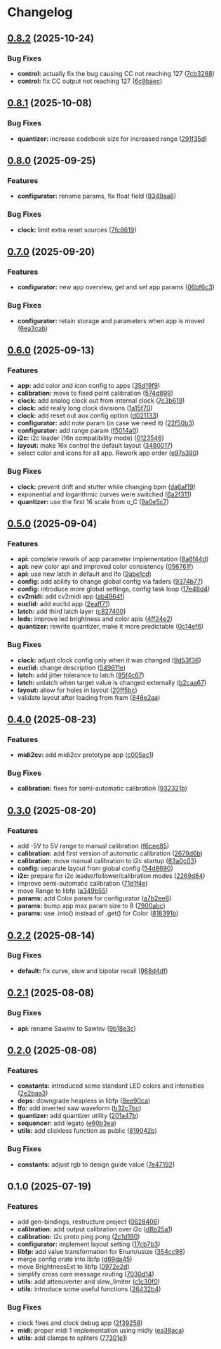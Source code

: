 # Changelog

## [0.8.2](https://github.com/ATOVproject/faderpunk/compare/libfp-v0.8.1...libfp-v0.8.2) (2025-10-24)


### Bug Fixes

* **control:** actually fix the bug causing CC not reaching 127 ([7cb3288](https://github.com/ATOVproject/faderpunk/commit/7cb32889f703d1b91c37b0da3318c1c559d80623))
* **control:** fix CC output not reaching 127 ([6c9baec](https://github.com/ATOVproject/faderpunk/commit/6c9baec9d2f47028ef23e492009cbb9de720eb1a))

## [0.8.1](https://github.com/ATOVproject/faderpunk/compare/libfp-v0.8.0...libfp-v0.8.1) (2025-10-08)


### Bug Fixes

* **quantizer:** increase codebook size for increased range ([291f35d](https://github.com/ATOVproject/faderpunk/commit/291f35da6f18adc0b2dfe52c8ed23b16ac0b32e4))

## [0.8.0](https://github.com/ATOVproject/faderpunk/compare/libfp-v0.7.0...libfp-v0.8.0) (2025-09-25)


### Features

* **configurator:** rename params, fix float field ([9349aa6](https://github.com/ATOVproject/faderpunk/commit/9349aa624432e3aef66b71a7a1a19e2b40dacef8))


### Bug Fixes

* **clock:** limit extra reset sources ([7fc8619](https://github.com/ATOVproject/faderpunk/commit/7fc861910648376d5f7963214c1c6f2a33df7bd5))

## [0.7.0](https://github.com/ATOVproject/faderpunk/compare/libfp-v0.6.0...libfp-v0.7.0) (2025-09-20)


### Features

* **configurator:** new app overview, get and set app params ([06bf6c3](https://github.com/ATOVproject/faderpunk/commit/06bf6c338f6abd07688952d88dcebd06dfadb8c6))


### Bug Fixes

* **configurator:** retain storage and parameters when app is moved ([6ea3cab](https://github.com/ATOVproject/faderpunk/commit/6ea3cab3c1e5ae7a8213c57c10b453972b2b48c0))

## [0.6.0](https://github.com/ATOVproject/faderpunk/compare/libfp-v0.5.0...libfp-v0.6.0) (2025-09-13)


### Features

* **app:** add color and icon config to apps ([35d19f9](https://github.com/ATOVproject/faderpunk/commit/35d19f92412597c0cb090c60d2c2ed06b4688342))
* **calibration:** move to fixed point calibration ([574d899](https://github.com/ATOVproject/faderpunk/commit/574d89908ff705ab428a040bd6e8b095978e82ee))
* **clock:** add analog clock out from internal clock ([7c3b619](https://github.com/ATOVproject/faderpunk/commit/7c3b619545862a5e22bd65f07dd9c37c0e3ca7c4))
* **clock:** add really long clock divisions ([1a15f70](https://github.com/ATOVproject/faderpunk/commit/1a15f70c0bf96e1b3351e92d5a31a69c9084b6df))
* **clock:** add reset out aux config option ([d021133](https://github.com/ATOVproject/faderpunk/commit/d02113302ed7f3cd45837acd013ff6b35e96eb3c))
* **configurator:** add note param (in case we need it) ([22f50b3](https://github.com/ATOVproject/faderpunk/commit/22f50b368c90d894d3ee6f791fe342f732906b52))
* **configurator:** add range param ([f5014a0](https://github.com/ATOVproject/faderpunk/commit/f5014a0ee0a53ffa0102d5e39f9750813ebf2ef6))
* **i2c:** i2c leader (16n compatibility mode) ([0123546](https://github.com/ATOVproject/faderpunk/commit/012354629fbc6462891a9df604250e9fa34cbea4))
* **layout:** make 16x control the default layout ([3480017](https://github.com/ATOVproject/faderpunk/commit/3480017b2a1748393b308712e8b974cb6e0438dc))
* select color and icons for all app. Rework app order ([e97a390](https://github.com/ATOVproject/faderpunk/commit/e97a390490ff0f9187f809f8231f308718efab98))


### Bug Fixes

* **clock:** prevent drift and stutter while changing bpm ([da6af19](https://github.com/ATOVproject/faderpunk/commit/da6af19d93e2e8b9ac3bd4814442ac2bfdda9238))
* exponential and logarithmic curves were switched ([6a2f311](https://github.com/ATOVproject/faderpunk/commit/6a2f3111712a0cb3a993bf2fae294efe3a6667bf))
* **quantizer:** use the first 16 scale from o_C ([9a0e5c7](https://github.com/ATOVproject/faderpunk/commit/9a0e5c7ae073458aee048ab5aa3ddba1b1bb5131))

## [0.5.0](https://github.com/ATOVproject/faderpunk/compare/libfp-v0.4.0...libfp-v0.5.0) (2025-09-04)


### Features

* **api:** complete rework of app parameter implementation ([8a6f44d](https://github.com/ATOVproject/faderpunk/commit/8a6f44dcefe066d20a1db0e81c96a3fa3caa1832))
* **api:** new color api and improved color consistency ([056761f](https://github.com/ATOVproject/faderpunk/commit/056761ff42a336f8836da01ec7a58c773b6e5598))
* **api:** use new latch in default and lfo ([9abe1cd](https://github.com/ATOVproject/faderpunk/commit/9abe1cdf27c78bd8dfc72cb3b2b946b15d2ea95d))
* **config:** add ability to change global config via faders ([9374b77](https://github.com/ATOVproject/faderpunk/commit/9374b779429b8bb6f242dca0ae5078368ad4ecd5))
* **config:** introduce more global settings, config task loop ([17e48d4](https://github.com/ATOVproject/faderpunk/commit/17e48d4a9f1fcf43130984e9adaa0505c5e2dae6))
* **cv2midi:** add cv2midi app ([ab4864f](https://github.com/ATOVproject/faderpunk/commit/ab4864f3714c9907dc485aaf77893b2ae5cd3d09))
* **euclid:** add euclid app ([2eaff71](https://github.com/ATOVproject/faderpunk/commit/2eaff715aacbcf0c1e643768ce9a9cf8348f67e4))
* **latch:** add third latch layer ([c827400](https://github.com/ATOVproject/faderpunk/commit/c82740005ad0829f4fd7eee9ef80a01389dc23cf))
* **leds:** improve led brightness and color apis ([4ff24e2](https://github.com/ATOVproject/faderpunk/commit/4ff24e20b812fcbcaa332297c126f82b072e2848))
* **quantizer:** rewrite quantizer, make it more predictable ([0c14ef6](https://github.com/ATOVproject/faderpunk/commit/0c14ef6f9d8561f74b9b85f157de4acbeaf19c08))


### Bug Fixes

* **clock:** adjust clock config only when it was changed ([9d53f36](https://github.com/ATOVproject/faderpunk/commit/9d53f36edf53b4cd33089df2a9dac831d012eab1))
* **euclid:** change description ([549611e](https://github.com/ATOVproject/faderpunk/commit/549611e2aa7ba9f721e04164a477ca0f5d0e58fa))
* **latch:** add jitter tolerance to latch ([95f4c67](https://github.com/ATOVproject/faderpunk/commit/95f4c67167bf42f58413b5635404e048dcc39818))
* **latch:** unlatch when target value is changed externally ([b2caa67](https://github.com/ATOVproject/faderpunk/commit/b2caa67eda5c78b3e695b51ad33dfdf7ccc95ad7))
* **layout:** allow for holes in layout ([20ff5bc](https://github.com/ATOVproject/faderpunk/commit/20ff5bc92461369f145b13716ba3fe45f93e3e4c))
* validate layout after loading from fram ([848e2aa](https://github.com/ATOVproject/faderpunk/commit/848e2aa79130d134737f66309c023211e041f861))

## [0.4.0](https://github.com/ATOVproject/faderpunk/compare/libfp-v0.3.0...libfp-v0.4.0) (2025-08-23)


### Features

* **midi2cv:** add midi2cv prototype app ([c005ac1](https://github.com/ATOVproject/faderpunk/commit/c005ac1c0d0d7b4827dcde9ff5f7a7057a3b015f))


### Bug Fixes

* **calibration:** fixes for semi-automatic calibration ([932321b](https://github.com/ATOVproject/faderpunk/commit/932321bad07da39aaa704c64fcc023f7399ea835))

## [0.3.0](https://github.com/ATOVproject/faderpunk/compare/libfp-v0.2.2...libfp-v0.3.0) (2025-08-20)


### Features

* add -5V to 5V range to manual calibration ([f6cee85](https://github.com/ATOVproject/faderpunk/commit/f6cee85878316bb552e7ba28f405bb2b6b556fcb))
* **calibration:** add first version of automatic calibration ([2679d6b](https://github.com/ATOVproject/faderpunk/commit/2679d6b955d5b2e50e9ac3028050ecac5450f90a))
* **calibration:** move manual calibration to i2c startup ([83a0c03](https://github.com/ATOVproject/faderpunk/commit/83a0c03e97c0fba81c4545b0734cb066556f4e1e))
* **config:** separate layout from global config ([54d8690](https://github.com/ATOVproject/faderpunk/commit/54d869014c2299812519a4b47cc0b8a9a069a09f))
* **i2c:** prepare for i2c leader/follower/calibration modes ([2269d84](https://github.com/ATOVproject/faderpunk/commit/2269d841e35dd07a73397bd2a234977b944e2fc7))
* improve semi-automatic calibration ([71d1f4e](https://github.com/ATOVproject/faderpunk/commit/71d1f4e46590adc99d62477ad577860ae5554331))
* move Range to libfp ([a349b55](https://github.com/ATOVproject/faderpunk/commit/a349b55924c98180409e89da698f7b392b2b9323))
* **params:** add Color param for configurator ([a7b2ee6](https://github.com/ATOVproject/faderpunk/commit/a7b2ee65cca6d0047b82097bace0d895a24ce4d2))
* **params:** bump app max param size to 8 ([7900abc](https://github.com/ATOVproject/faderpunk/commit/7900abc2e749ac0311d6d2100eb5ed8b6c865325))
* **params:** use .into() instead of .get() for Color ([818391b](https://github.com/ATOVproject/faderpunk/commit/818391b30f2e99d281965a63a27f0e84031ead7b))

## [0.2.2](https://github.com/ATOVproject/faderpunk/compare/libfp-v0.2.1...libfp-v0.2.2) (2025-08-14)


### Bug Fixes

* **default:** fix curve, slew and bipolar recall ([968d4df](https://github.com/ATOVproject/faderpunk/commit/968d4dfca3812f1f3f4084d8a9448b81b70a7603))

## [0.2.1](https://github.com/ATOVproject/faderpunk/compare/libfp-v0.2.0...libfp-v0.2.1) (2025-08-08)


### Bug Fixes

* **api:** rename Sawinv to SawInv ([9b18e3c](https://github.com/ATOVproject/faderpunk/commit/9b18e3c5f6fd4134e83119d209608b06f5a863e0))

## [0.2.0](https://github.com/ATOVproject/faderpunk/compare/libfp-v0.1.0...libfp-v0.2.0) (2025-08-08)


### Features

* **constants:** introduced some standard LED colors and intensities ([2e2baa3](https://github.com/ATOVproject/faderpunk/commit/2e2baa3f92c27a83cb1f276791162070a4610914))
* **deps:** downgrade heapless in libfp ([8ee90ca](https://github.com/ATOVproject/faderpunk/commit/8ee90ca18c7aa34a187fcea6edf41f057809765a))
* **lfo:** add inverted saw waveform ([b32c7bc](https://github.com/ATOVproject/faderpunk/commit/b32c7bc923010eb65ae5a7ba5b0072cf674aebc5))
* **quantizer:** add quantizer utility ([201a47b](https://github.com/ATOVproject/faderpunk/commit/201a47b3dc9beeaefd57f0f84931c4565e129385))
* **sequencer:** add legato ([e60b3ea](https://github.com/ATOVproject/faderpunk/commit/e60b3ea0cc56dc7d0d5663d92db181f37b6a761f))
* **utils:** add clickless function as public ([819042b](https://github.com/ATOVproject/faderpunk/commit/819042b4f788d795168c841473c8dd4ca56fc96b))


### Bug Fixes

* **constants:** adjust rgb to design guide value ([7e47192](https://github.com/ATOVproject/faderpunk/commit/7e47192926c1e4a0db9fcb3bb31059befad5d838))

## 0.1.0 (2025-07-19)


### Features

* add gen-bindings, restructure project ([0628406](https://github.com/ATOVproject/faderpunk/commit/06284069ff090d442f921713c12f794181328aab))
* **calibration:** add output calibration over i2c ([d8b25a1](https://github.com/ATOVproject/faderpunk/commit/d8b25a1d09294f39396d8960110223bdc71d24a6))
* **calibration:** i2c proto ping pong ([2c1d190](https://github.com/ATOVproject/faderpunk/commit/2c1d190ccb7a76c5bc61cc96cae9749a6277a833))
* **configurator:** implement layout setting ([17cb7b3](https://github.com/ATOVproject/faderpunk/commit/17cb7b338c8764302ada0ed4b54e7c74fbd5e2db))
* **libfp:** add value transformation for Enum/usize ([354cc98](https://github.com/ATOVproject/faderpunk/commit/354cc9854b99208b14a8df37b6a34a3a1d556972))
* merge config crate into libfp ([d69da45](https://github.com/ATOVproject/faderpunk/commit/d69da45ed8b4a60fd020ce567328b348cf475319))
* move BrightnessExt to libfp ([0972e2d](https://github.com/ATOVproject/faderpunk/commit/0972e2d192cc615ebb831a273bf71dedaa7c2af0))
* simplify cross core message routing ([7030d14](https://github.com/ATOVproject/faderpunk/commit/7030d14cc1027c85a48fc73501f91bbe267496bb))
* **utils:** add attenuverter and slew_limiter ([c1c30f0](https://github.com/ATOVproject/faderpunk/commit/c1c30f071c615727c122f4d5196ce5448689ff31))
* **utils:** introduce some useful functions ([26432b4](https://github.com/ATOVproject/faderpunk/commit/26432b4f7b922dd988da904411f4d00642fcb1a3))


### Bug Fixes

* clock fixes and clock debug app ([2f39258](https://github.com/ATOVproject/faderpunk/commit/2f392588048dae6c361383c2fe4aac4ee508c464))
* **midi:** proper midi 1 implementation using midly ([ea38aca](https://github.com/ATOVproject/faderpunk/commit/ea38aca53bb42330f03e86fbb0a78933aeedeb91))
* **utils:** add clamps to spliters ([77301e1](https://github.com/ATOVproject/faderpunk/commit/77301e12ecb98787822de16729c31c17a60318b1))
